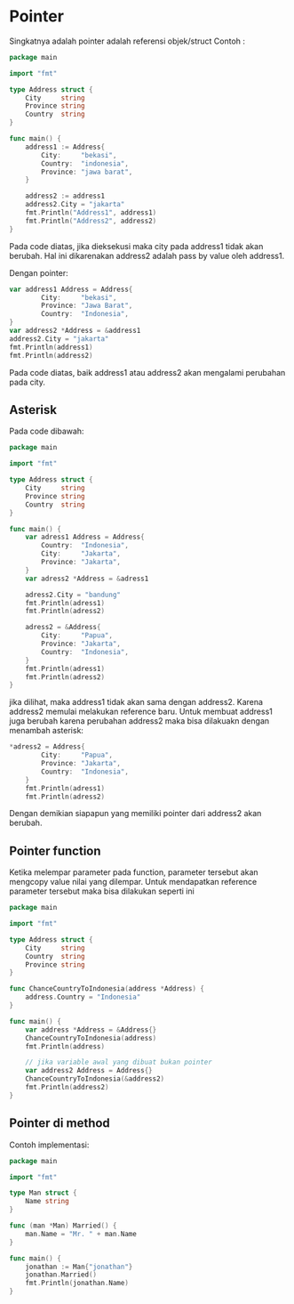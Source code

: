 # Pointer
Singkatnya adalah pointer adalah referensi objek/struct
Contoh :
```go
package main

import "fmt"

type Address struct {
	City     string
	Province string
	Country  string
}

func main() {
	address1 := Address{
		City:     "bekasi",
		Country:  "indonesia",
		Province: "jawa barat",
	}

	address2 := address1
	address2.City = "jakarta"
	fmt.Println("Address1", address1)
	fmt.Println("Address2", address2)
}
```
Pada code diatas, jika dieksekusi maka city pada address1 tidak akan berubah. Hal ini dikarenakan address2 adalah pass by value oleh address1.

Dengan pointer:
```go
var address1 Address = Address{
		City:     "bekasi",
		Province: "Jawa Barat",
		Country:  "Indonesia",
}
var address2 *Address = &address1
address2.City = "jakarta"
fmt.Println(address1)
fmt.Println(address2)
```
Pada code diatas, baik address1 atau address2 akan mengalami perubahan pada city.

## Asterisk
Pada code dibawah:
```go
package main

import "fmt"

type Address struct {
	City     string
	Province string
	Country  string
}

func main() {
	var adress1 Address = Address{
		Country:  "Indonesia",
		City:     "Jakarta",
		Province: "Jakarta",
	}
	var adress2 *Address = &adress1

	adress2.City = "bandung"
	fmt.Println(adress1)
	fmt.Println(adress2)

	adress2 = &Address{
		City:     "Papua",
		Province: "Jakarta",
		Country:  "Indonesia",
	}
	fmt.Println(adress1)
	fmt.Println(adress2)
}
```
jika dilihat, maka address1 tidak akan sama dengan address2. Karena address2 memulai melakukan reference baru. Untuk membuat address1 juga berubah karena perubahan address2 maka bisa dilakuakn dengan menambah asterisk:
```go
*adress2 = Address{
		City:     "Papua",
		Province: "Jakarta",
		Country:  "Indonesia",
	}
	fmt.Println(adress1)
	fmt.Println(adress2)
```
Dengan demikian siapapun yang memiliki pointer dari address2 akan berubah.

## Pointer function
Ketika melempar parameter pada function, parameter tersebut akan mengcopy value nilai yang dilempar. Untuk mendapatkan reference parameter tersebut maka bisa dilakukan seperti ini
```go
package main

import "fmt"

type Address struct {
	City     string
	Country  string
	Province string
}

func ChanceCountryToIndonesia(address *Address) {
	address.Country = "Indonesia"
}

func main() {
	var address *Address = &Address{}
	ChanceCountryToIndonesia(address)
	fmt.Println(address)

	// jika variable awal yang dibuat bukan pointer
	var address2 Address = Address{}
	ChanceCountryToIndonesia(&address2)
	fmt.Println(address2)
}
```

## Pointer di method
Contoh implementasi:
```go
package main

import "fmt"

type Man struct {
	Name string
}

func (man *Man) Married() {
	man.Name = "Mr. " + man.Name
}

func main() {
	jonathan := Man{"jonathan"}
	jonathan.Married()
	fmt.Println(jonathan.Name)
}
```
